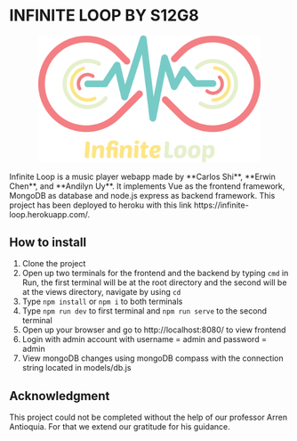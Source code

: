 # INFINITE LOOP BY S12G8
<p align="center"><img src="https://raw.githubusercontent.com/ccapdev1920T2/s12g8/master/public/images/InfiniteLoop.png" width="400px"></p>
Infinite Loop is a music player webapp made by **Carlos Shi**, **Erwin Chen**, and **Andilyn Uy**. It implements Vue as the frontend framework, MongoDB as database and node.js express as backend framework. This project has been deployed to heroku with this link https://infinite-loop.herokuapp.com/.

## How to install
1. Clone the project
2. Open up two terminals for the frontend and the backend by typing `cmd` in Run, the first terminal will be at the root directory and the second will be at the views directory, navigate by using `cd`
3. Type `npm install` or `npm i` to both terminals
4. Type `npm run dev` to first terminal and `npm run serve` to the second terminal
5. Open up your browser and go to http://localhost:8080/ to view frontend
6. Login with admin account with username = admin and password = admin
7. View mongoDB changes using mongoDB compass with the connection string located in models/db.js

## Acknowledgment
This project could not be completed without the help of our professor Arren Antioquia. For that we extend our gratitude for his guidance.
